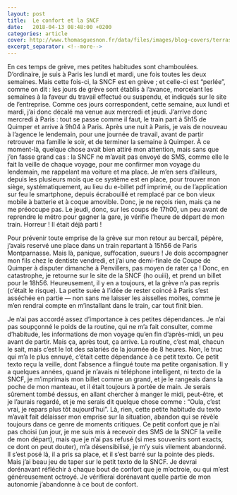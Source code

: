 ```yaml
---
layout: post
title:  Le confort et la SNCF
date:   2018-04-13 08:48:00 +0200
categories: article
cover: http://www.thomasguesnon.fr/data/files/images/blog-covers/terrasse-mobile-home.jpg
excerpt_separator: <!--more-->
---
```

En ces temps de grève, mes petites habitudes sont chamboulées. D’ordinaire, je suis à Paris les lundi et mardi, une fois toutes les deux semaines. Mais cette fois-ci, la SNCF est en grève <!--more-->; et celle-ci est “perlée”, comme on dit : les jours de grève sont établis à l’avance, morcelant les semaines à la faveur du travail effectué ou suspendu, et indiqués sur le site de l’entreprise. Comme ces jours correspondent, cette semaine, aux lundi et mardi, j’ai donc décalé ma venue aux mercredi et jeudi. J’arrive donc mercredi à Paris : tout se passe comme il faut, le train part à 5h15 de Quimper et arrive à 9h04 à Paris. Après une nuit à Paris, je vais de nouveau à l’agence le lendemain, pour une journée de travail, avant de partir retrouver ma famille le soir, et de terminer la semaine à Quimper. À ce moment-là, quelque chose avait bien attiré mon attention, mais sans que j’en fasse grand cas : la SNCF ne m’avait pas envoyé de SMS, comme elle le fait la veille de chaque voyage, pour me confirmer mon voyage du lendemain, me rappelant ma voiture et ma place. Je m’en sers d’ailleurs, depuis les plusieurs mois que ce système est en place, pour trouver mon siège, systématiquement, au lieu du e-billet pdf imprimé, ou de l’application sur feu le smartphone, depuis écrabouillé et remplacé par ce bon vieux mobile à batterie et à coque amovible. Donc, je ne reçois rien, mais ça ne me préoccupe pas. Le jeudi, donc, sur les coups de 17h00, un peu avant de reprendre le métro pour gagner la gare, je vérifie l’heure de départ de mon train. Horreur ! Il était déjà parti !

Pour prévenir toute emprise de la grève sur mon retour au bercail, pépère, j’avais reservé une place dans un train repartant à 15h56 de Paris Montparnasse. Mais là, panique, suffocation, sueurs ! Je dois accompagner mon fils chez le dentiste vendredi, et j’ai une demi-finale de Coupe de Quimper à disputer dimanche à Penvillers, pas moyen de rater ça ! Donc, en catastrophe, je retourne sur le site de la SNCF (ho ouiii), et prend un billet pour le 18h56. Heureusement, il y en a toujours, et la grève n’a pas repris (c’était le risque). La petite suée à l’idée de rester coincé à Paris s’est asséchée en partie — non sans me laisser les aisselles moites, comme je m’en rendrai compte en m’installant dans le train, car tout finit bien.

Je n’ai pas accordé assez d’importance à ces petites dépendances. Je n’ai pas soupçonné le poids de la routine, qui ne m’a fait consulter, comme d’habitude, les informations de mon voyage qu’en fin d’après-midi, un peu avant de partir. Mais ça, après tout, ça arrive. La routine, c’est mal, chacun le sait, mais c’est le lot des salariés de la journée de 8 heures. Non, le truc qui m’a le plus ennuyé, c’était cette dépendance à ce petit texto. Ce petit texto reçu la veille, dont l’absence a flingué toute ma petite organisation. Il y a quelques années, quand je n’avais ni téléphone intelligent, ni texto de la SNCF, je m’imprimais mon billet comme un grand, et je le rangeais dans la poche de mon manteau, et il était toujours à portée de main. Je serais sûrement tombé dessus, en allant chercher à manger le midi, peut-être, et je l’aurais regardé, et je me serais dit quelque chose comme : “Oula, c’est vrai, je repars plus tôt aujourd’hui”. Là, rien, cette petite habitude du texto m’avait fait délaisser mon emprise sur la situation, abandon qui se révèle toujours dans ce genre de moments critiques. Ce petit confort que je n’ai pas choisi (un jour, je me suis mis à recevoir des SMS de la SNCF la veille de mon départ), mais que je n’ai pas refusé (si mes souvenirs sont exacts, ce dont on peut douter), m’a désensibilisé, je m’y suis vilement abandonné. Il s’est posé là, il a pris sa place, et il s’est barré sur la pointe des pieds. Mais j’ai beau jeu de taper sur le petit texto de la SNCF. Je devrai dorénavant réfléchir à chaque bout de confort que je m’octroie, ou qui m’est généreusement octroyé. Je vérifierai dorénavant quelle partie de mon autonomie j’abandonne à ce bout de confort.
